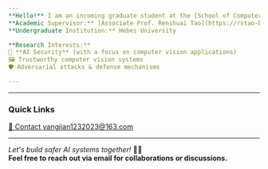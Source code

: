 ```yaml
---
**Hello!** I am an incoming graduate student at the [School of Computer Science and Technology](https://scit.bjtu.edu.cn/), ​**Beijing Jiaotong University (BJTU)**.  
**Academic Supervisor:** [Associate Prof. Renshuai Tao](https://rstao-bjtu.github.io/)  
**Undergraduate Institution:** Hebei University  

**Research Interests:**  
🔐 ​**AI Security** (with a focus on computer vision applications)  
🖼️ Trustworthy computer vision systems  
🛡️ Adversarial attacks & defense mechanisms  

---
```


---
### Quick Links  
[📩 Contact yangjian1232023@163.com](mailto:yangjian1232023@163.com)  

---

*Let's build safer AI systems together!* 🤖✨  
**Feel free to reach out via email for collaborations or discussions.**

